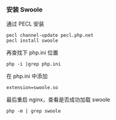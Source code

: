 ### 安装 Swoole
通过 PECL 安装
```shell
pecl channel-update pecl.php.net
pecl install swoole
``` 

再查找下 php.ini 位置
```shell
php -i |grep php.ini
```

在 php.ini 中添加
```text
extension=swoole.so
```

最后重启 nginx，查看是否成功加载 swoole
```shell
php -m | grep swoole
```